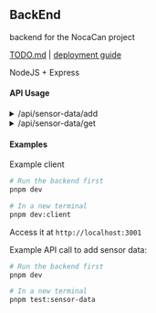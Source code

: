 ## BackEnd

backend for the NocaCan project

[TODO.md](https://github.com/nova-glider/backend/blob/main/TODO.md) | [deployment guide](https://github.com/nova-glider/backend/blob/main/deployment.md)

NodeJS + Express

#### API Usage

<details><summary>/api/sensor-data/add</summary>

Will store data in memory and db/sensor-data-YYYYMMDDHHMMSS.json

example request body:

```json
{
  "device_id": "sensor-001",           
  "timestamp": "2025-06-05T14:23:45Z", // required for saving!
  "location": {
    "latitude": 37.7749,
    "longitude": -122.4194,
    "altitude": 15.5
  },
  "readings": {
    "temperature_celsius": 22.8,
    "humidity_percent": 58.3,
    "air_pressure_hpa": 1013.2,
    "air_quality_index": 42,
    "co2_ppm": 415
  },
  "status": {
    "battery_level_percent": 76,
    "signal_strength_dbm": -67,
    "operational": true
  }
}
```

</details>

<details><summary>/api/sensor-data/get</summary>
Retrieves latest sensor data.

It first queries the memory for fast serving, otherwise it reads the latest data in db/

</details>

#### Examples

Example client

```bash
# Run the backend first
pnpm dev

# In a new terminal
pnpm dev:client
```
Access it at `http://localhost:3001`

Example API call to add sensor data:

```bash
# Run the backend first
pnpm dev

# In a new terminal
pnpm test:sensor-data
```
